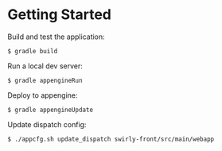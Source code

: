 Getting Started
===============

Build and test the application:

    $ gradle build

Run a local dev server:

    $ gradle appengineRun

Deploy to appengine:

    $ gradle appengineUpdate

Update dispatch config:

    $ ./appcfg.sh update_dispatch swirly-front/src/main/webapp
